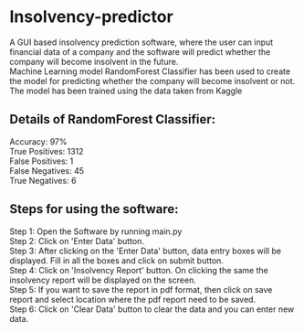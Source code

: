 # Insolvency-predictor
A GUI based insolvency prediction software, where the user can input financial data of a company and the software will predict whether the company will become insolvent in the future.  
Machine Learning model RandomForest Classifier has been used to create the model for predicting whether the company will become insolvent or not.  
The model has been trained using the data taken from Kaggle <br>
## **Details of RandomForest Classifier:** <br>

Accuracy: 97% <br>
True Positives: 1312 <br>
False Positives: 1 <br>
False Negatives: 45 <br>
True Negatives: 6 <br>

## **Steps for using the software:** <br>
Step 1: Open the Software by running main.py <br>
Step 2: Click on 'Enter Data' button. <br>
Step 3: After clicking on the 'Enter Data' button, data entry boxes will be displayed. Fill in  all the boxes and click on submit button. <br>
Step 4: Click on 'Insolvency Report' button. On clicking the same the insolvency report will be displayed on the screen. <br>
Step 5: If you want to save the report in pdf format, then click on save report and select location where the pdf report need to be saved. <br>
Step 6: Click on 'Clear Data' button to clear the data and you can enter new data. <br>
